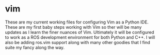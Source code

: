 # vim
These are my current working files for configuring Vim as a Python IDE. These are my first baby steps working with Vim
so ther will be many updates as I learn the finer nuances of Vim.
Ultimately it will be configured to work as a ROS development environment for both Python and C++. I will also be adding 
ros.vim support along with many other goodies that I find suite my fancy along the way.
